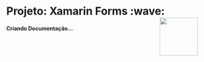 <h1 id="home">Projeto: Xamarin Forms :wave:  <img src="https://cdn.jsdelivr.net/gh/devicons/devicon/icons/xamarin/xamarin-original.svg"  align="right" height="100em"/></h1>

<h4>Criando Documentação...</h4>
